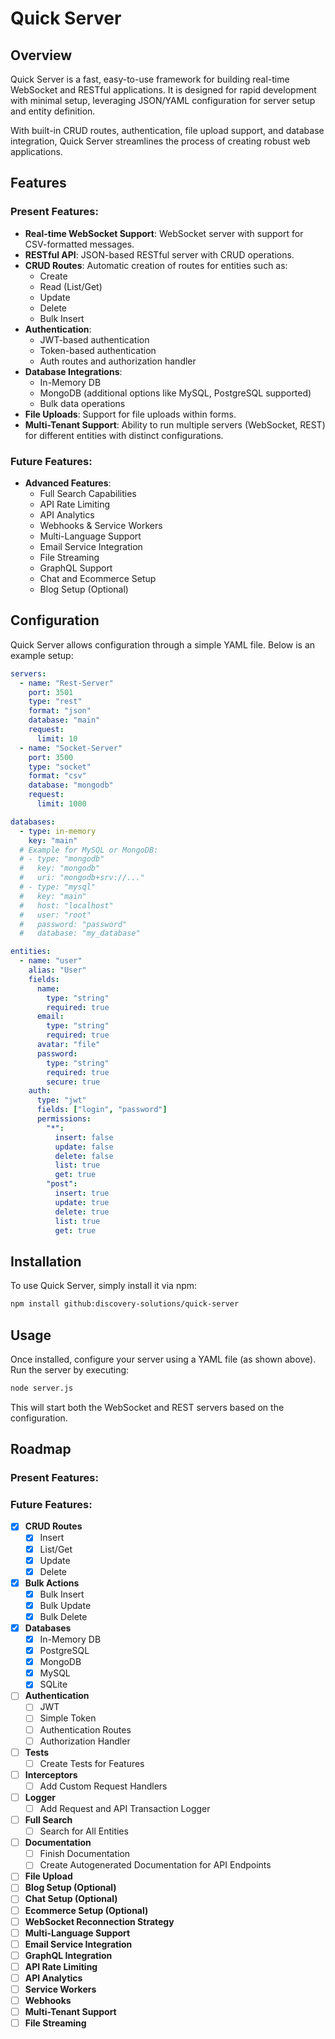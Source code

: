 # Quick Server

## Overview
Quick Server is a fast, easy-to-use framework for building real-time WebSocket and RESTful applications. It is designed for rapid development with minimal setup, leveraging JSON/YAML configuration for server setup and entity definition.

With built-in CRUD routes, authentication, file upload support, and database integration, Quick Server streamlines the process of creating robust web applications.

## Features
### Present Features:
- **Real-time WebSocket Support**: WebSocket server with support for CSV-formatted messages.
- **RESTful API**: JSON-based RESTful server with CRUD operations.
- **CRUD Routes**: Automatic creation of routes for entities such as:
  - Create
  - Read (List/Get)
  - Update
  - Delete
  - Bulk Insert
- **Authentication**:
  - JWT-based authentication
  - Token-based authentication
  - Auth routes and authorization handler
- **Database Integrations**:
  - In-Memory DB
  - MongoDB (additional options like MySQL, PostgreSQL supported)
  - Bulk data operations
- **File Uploads**: Support for file uploads within forms.
- **Multi-Tenant Support**: Ability to run multiple servers (WebSocket, REST) for different entities with distinct configurations.

### Future Features:
- **Advanced Features**:
  - Full Search Capabilities
  - API Rate Limiting
  - API Analytics
  - Webhooks & Service Workers
  - Multi-Language Support
  - Email Service Integration
  - File Streaming
  - GraphQL Support
  - Chat and Ecommerce Setup
  - Blog Setup (Optional)

## Configuration

Quick Server allows configuration through a simple YAML file. Below is an example setup:

```yaml
servers:
  - name: "Rest-Server"
    port: 3501
    type: "rest"
    format: "json"
    database: "main"
    request:
      limit: 10
  - name: "Socket-Server"
    port: 3500
    type: "socket"
    format: "csv"
    database: "mongodb"
    request:
      limit: 1000

databases:
  - type: in-memory
    key: "main"
  # Example for MySQL or MongoDB:
  # - type: "mongodb"
  #   key: "mongodb"
  #   uri: "mongodb+srv://..."
  # - type: "mysql"
  #   key: "main"
  #   host: "localhost"
  #   user: "root"
  #   password: "password"
  #   database: "my_database"

entities:
  - name: "user"
    alias: "User"
    fields:
      name:
        type: "string"
        required: true
      email:
        type: "string"
        required: true
      avatar: "file"
      password:
        type: "string"
        required: true
        secure: true
    auth:
      type: "jwt"
      fields: ["login", "password"]
      permissions:
        "*":
          insert: false
          update: false
          delete: false
          list: true
          get: true
        "post":
          insert: true
          update: true
          delete: true
          list: true
          get: true
```

## Installation

To use Quick Server, simply install it via npm:

```bash
npm install github:discovery-solutions/quick-server
```

## Usage

Once installed, configure your server using a YAML file (as shown above). Run the server by executing:

```bash
node server.js
```

This will start both the WebSocket and REST servers based on the configuration.

## Roadmap

### Present Features:

### Future Features:
- [x] **CRUD Routes**  
  - [x] Insert  
  - [x] List/Get  
  - [x] Update  
  - [x] Delete
- [x] **Bulk Actions**  
  - [x] Bulk Insert  
  - [x] Bulk Update  
  - [x] Bulk Delete
- [x] **Databases**  
  - [x] In-Memory DB  
  - [x] PostgreSQL  
  - [x] MongoDB  
  - [x] MySQL
  - [x] SQLite
- [ ] **Authentication**  
  - [ ] JWT  
  - [ ] Simple Token  
  - [ ] Authentication Routes  
  - [ ] Authorization Handler
- [ ] **Tests**  
  - [ ] Create Tests for Features
- [ ] **Interceptors**  
  - [ ] Add Custom Request Handlers
- [ ] **Logger**  
  - [ ] Add Request and API Transaction Logger
- [ ] **Full Search**  
  - [ ] Search for All Entities
- [ ] **Documentation**  
  - [ ] Finish Documentation  
  - [ ] Create Autogenerated Documentation for API Endpoints
- [ ] **File Upload**
- [ ] **Blog Setup (Optional)**
- [ ] **Chat Setup (Optional)**
- [ ] **Ecommerce Setup (Optional)**
- [ ] **WebSocket Reconnection Strategy**
- [ ] **Multi-Language Support**
- [ ] **Email Service Integration**
- [ ] **GraphQL Integration**
- [ ] **API Rate Limiting**
- [ ] **API Analytics**
- [ ] **Service Workers**
- [ ] **Webhooks**
- [ ] **Multi-Tenant Support**
- [ ] **File Streaming**
